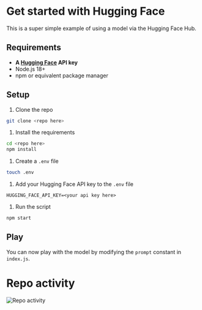# Get started with Hugging Face

This is a super simple example of using a model via the Hugging Face Hub.

## Requirements

- **A [Hugging Face](https://huggingface.co) API key**
- Node.js 18+
- npm or equivalent package manager

## Setup

1. Clone the repo

```bash
git clone <repo here>
```

1. Install the requirements

```bash
cd <repo here>
npm install
```

1. Create a `.env` file

```bash
touch .env
```

1. Add your Hugging Face API key to the `.env` file

```text
HUGGING_FACE_API_KEY=<your api key here>
```

1. Run the script

```bash
npm start
```

## Play

You can now play with the model by modifying the `prompt` constant in `index.js`.

# Repo activity

![Repo activity](https://repobeats.axiom.co/api/embed/043776dc1ca8fe5d88c5a0ab53267d28e7e7a821.svg "Repobeats analytics image")

